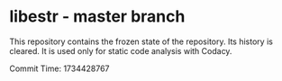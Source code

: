 # libestr - master branch

This repository contains the frozen state of the repository.
Its history is cleared. It is used only for static code
analysis with Codacy.

Commit Time: 1734428767